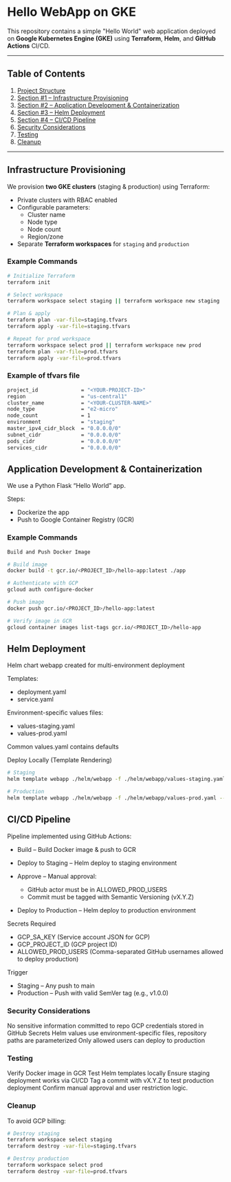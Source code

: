 # Hello WebApp on GKE

This repository contains a simple "Hello World" web application deployed on **Google Kubernetes Engine (GKE)** using **Terraform**, **Helm**, and **GitHub Actions** CI/CD.

---

## Table of Contents

1. [Project Structure](#project-structure)
2. [Section #1 – Infrastructure Provisioning](#section-1---infrastructure-provisioning)
3. [Section #2 – Application Development & Containerization](#section-2---application-development--containerization)
4. [Section #3 – Helm Deployment](#section-3---helm-deployment)
5. [Section #4 – CI/CD Pipeline](#section-4---cicd-pipeline)
6. [Security Considerations](#security-considerations)
7. [Testing](#testing)
8. [Cleanup](#cleanup)

---

## Infrastructure Provisioning

We provision **two GKE clusters** (staging & production) using Terraform:

- Private clusters with RBAC enabled
- Configurable parameters:
  - Cluster name
  - Node type
  - Node count
  - Region/zone
- Separate **Terraform workspaces** for `staging` and `production`

### Example Commands

```bash
# Initialize Terraform
terraform init

# Select workspace
terraform workspace select staging || terraform workspace new staging

# Plan & apply
terraform plan -var-file=staging.tfvars
terraform apply -var-file=staging.tfvars

# Repeat for prod workspace
terraform workspace select prod || terraform workspace new prod
terraform plan -var-file=prod.tfvars
terraform apply -var-file=prod.tfvars
```

### Example of tfvars file
```bash
project_id              = "<YOUR-PROJECT-ID>"
region                  = "us-central1"
cluster_name            = "<YOUR-CLUSTER-NAME>"
node_type               = "e2-micro"
node_count              = 1
environment             = "staging"
master_ipv4_cidr_block  = "0.0.0.0/0"
subnet_cidr             = "0.0.0.0/0"
pods_cidr               = "0.0.0.0/0"
services_cidr           = "0.0.0.0/0"
```

## Application Development & Containerization

We use a Python Flask “Hello World” app.

Steps:

- Dockerize the app
- Push to Google Container Registry (GCR)

### Example Commands
```bash
Build and Push Docker Image

# Build image
docker build -t gcr.io/<PROJECT_ID>/hello-app:latest ./app

# Authenticate with GCP
gcloud auth configure-docker

# Push image
docker push gcr.io/<PROJECT_ID>/hello-app:latest

# Verify image in GCR
gcloud container images list-tags gcr.io/<PROJECT_ID>/hello-app
```

## Helm Deployment

Helm chart webapp created for multi-environment deployment

Templates:
* deployment.yaml
* service.yaml

Environment-specific values files:
* values-staging.yaml
* values-prod.yaml

Common values.yaml contains defaults

Deploy Locally (Template Rendering)
```bash
# Staging
helm template webapp ./helm/webapp -f ./helm/webapp/values-staging.yaml --namespace staging

# Production
helm template webapp ./helm/webapp -f ./helm/webapp/values-prod.yaml --namespace production
```

## CI/CD Pipeline

Pipeline implemented using GitHub Actions:

- Build – Build Docker image & push to GCR
- Deploy to Staging – Helm deploy to staging environment
- Approve – Manual approval:
   * GitHub actor must be in ALLOWED_PROD_USERS
   * Commit must be tagged with Semantic Versioning (vX.Y.Z)

- Deploy to Production – Helm deploy to production environment

Secrets Required

* GCP_SA_KEY	      (Service account JSON for GCP)
* GCP_PROJECT_ID	   (GCP project ID)
* ALLOWED_PROD_USERS	(Comma-separated GitHub usernames allowed to deploy production)

Trigger
* Staging – Any push to main
* Production – Push with valid SemVer tag (e.g., v1.0.0)

### Security Considerations

No sensitive information committed to repo
GCP credentials stored in GitHub Secrets
Helm values use environment-specific files, repository paths are parameterized
Only allowed users can deploy to production

### Testing

Verify Docker image in GCR
Test Helm templates locally
Ensure staging deployment works via CI/CD
Tag a commit with vX.Y.Z to test production deployment
Confirm manual approval and user restriction logic.

### Cleanup

To avoid GCP billing:
```bash
# Destroy staging
terraform workspace select staging
terraform destroy -var-file=staging.tfvars

# Destroy production
terraform workspace select prod
terraform destroy -var-file=prod.tfvars
```